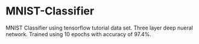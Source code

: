 # MNIST-Classifier

MNIST Classifier using tensorflow tutorial data set. Three layer deep nueral network. Trained using 10 epochs with accuracy of 97.4%. 
